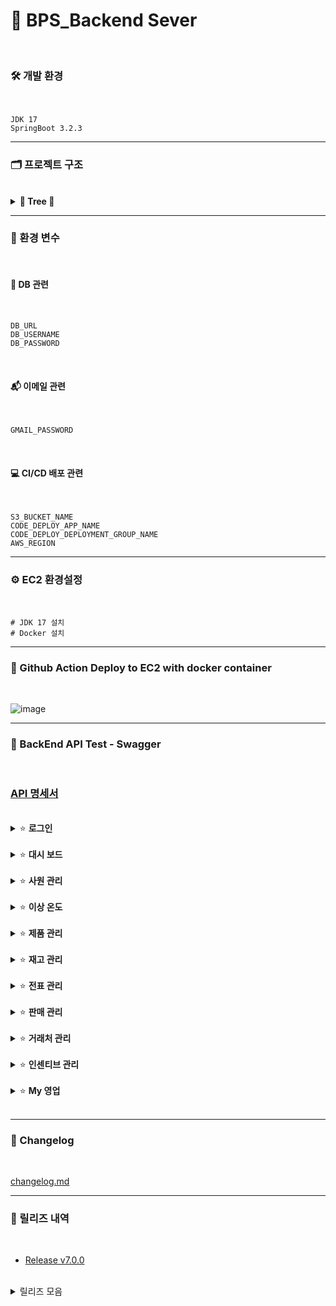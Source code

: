 # 📠 BPS_Backend Sever
<br/>

### 🛠 개발 환경

<br/>

```
JDK 17
SpringBoot 3.2.3
```
___
### 🗂 프로젝트 구조
<br/>

<details>
<summary>  <b>🌳 Tree 🌳</b>  </summary>
<div markdown="1">

```bash
📦 BPS
├──🖱 BpsApplication.java
├──📂 config                  # 쿠키, 스웨거, 웹 설정 파일
├──📂 mexception              # 예외 처리 관련 클래스
├──📂 mproduct                # 제품, 인센티브, 재고, 전표 디렉토리
│   ├──📁 controller
│   ├──📁 dto
│   ├──📁 entity
│   ├──📁 repository
│   └──📁 service
├──📂 msales                  # 거래처, 상품 판매 디렉토리
│   ├──📁 controller
│   ├──📁 dto
│   ├──📁 entity
│   ├──📁 repository
│   └──📁 service
└──📂 msystem                 # 로그인, 사원, 권한, 알림 디렉토리 
    ├──📁 controller
    ├──📁 dto
    ├──📁 entity
    ├──📁 repository
    └──📁 service

```

</div>
</details>

___
### 🔑 환경 변수
<br/>

#### 💾 DB 관련
<br/>

```
DB_URL
DB_USERNAME
DB_PASSWORD
```
<br/>

#### 📬 이메일 관련
<br/>

```
GMAIL_PASSWORD
```
<br/>

#### 💻 CI/CD 배포 관련
<br/>

```
S3_BUCKET_NAME
CODE_DEPLOY_APP_NAME
CODE_DEPLOY_DEPLOYMENT_GROUP_NAME
AWS_REGION
```



___
### ⚙ EC2 환경설정
<br/>

```
# JDK 17 설치
# Docker 설치
```

___
### 🚩 Github Action Deploy to EC2 with docker container
<br/>

![image](https://github.com/Team5-be01-Final-Project/Backend/assets/149128094/87449c61-ba35-4a9f-97c3-045037c73733)

___
### 📝 BackEnd API Test - Swagger
<br/>

### [API 명세서](https://github.com/Team5-be01-Final-Project/.github/blob/main/Datas/API%20%EB%AA%85%EC%84%B8%EC%84%9C.pdf)

<br/>

<details>
<summary> ⭐ <b>로그인</b> </summary>
<div markdown="1">

### 로그인 / 로그아웃
<br/>

- DB에 저장되어있는 사번과 비밀번호로 로그인한다.
- 퇴사자는 로그인할 수 없다.
![image](https://github.com/Team5-be01-Final-Project/Backend/assets/149128094/0db5e0ec-e2c8-4393-9252-da1f002967d8)
<br/>

- 로그인에 성공한 사람만 로그아웃을 할 수 있다.
![image](https://github.com/Team5-be01-Final-Project/Backend/assets/149128094/6fa3f60c-a615-450f-b520-98105cb2b539)

</div>
</details>
<br/>

<details>
<summary> ⭐ <b>대시 보드</b> </summary>
<div markdown="1">

### 온도 조회
<br/>

- 창고의 온도를 대시보드에서 확인할 수 있다.
- 각 차량 별로 온도를 그래프를 통해 대시보드에서 확인할 수 있다.
![image](https://github.com/Team5-be01-Final-Project/Backend/assets/149128094/7f1b9797-821d-4003-bff4-ba90d91ed9e9)
<br/>

### 월별 매출 조회
<br/>

- 월별로 총매출 합계와 순이익을 조회할 수 있다.
![image](https://github.com/Team5-be01-Final-Project/Backend/assets/149128094/96ea7cae-ce12-4d38-b235-d3f4ff27dc92)

</div>
</details>
<br/>

<details>
<summary> ⭐ <b>사원 관리</b>  </summary>
<div markdown="1">

### 사원 조회
<br/>

- 대표와 팀장은 전직원 조회가 가능하지만 팀원은 조회할 수 없다.
![image](https://github.com/Team5-be01-Final-Project/Backend/assets/149128094/48814216-ad9f-4e47-9384-5536f5e125db)
<br/>

- 대표 권한자만 권한을 수정할 수 있다.
![image](https://github.com/Team5-be01-Final-Project/Backend/assets/149128094/3ee2ae8e-0aaf-4e1f-a0d7-0c07ba44ec3b)
<br/>

- 대표 권한자만 알림 수신 여부를 수정할 수 있다.
![image](https://github.com/Team5-be01-Final-Project/Backend/assets/149128094/a886bed5-5e46-431c-8047-58df8ccac359)


</div>
</details>
<br/>

<details>
<summary> ⭐ <b>이상 온도</b>  </summary>
<div markdown="1">

### 이상 온도 알림
- 온도가 특정 범위(냉장(2∼8℃))를 벗어나면 관리자(알림대상자) 이메일로 알림을 전송한다.
- 관리자(알림대상자)는 알림 로그 목록을 조회할 수 있다.
![image](https://github.com/Team5-be01-Final-Project/Backend/assets/149128094/ae0cd521-2fc9-4c6a-937c-1e8baec25891)

</div>
</details>
<br/>

<details>
<summary> ⭐ <b>제품 관리</b>  </summary>
<div markdown="1">

### 제품 조회
- 제품 목록 조회 시 대표, 팀장의 경우 모두 조회할 수 있지만 사원은 단가를 조회할 수 없다.
![image](https://github.com/Team5-be01-Final-Project/Backend/assets/149128094/1dcd57eb-c022-42dc-8be6-ecbbbd105e7d)
<br/>

- 특정 거래처에 대한 제품을 검색하여 조회할 수 있다.
![image](https://github.com/Team5-be01-Final-Project/Backend/assets/149128094/4dcc8f6a-5230-4e2b-bc35-c9bd4bbccab0)
<br/>

### 제품 등록, 수정, 삭제
- 거래처별 판매 목록에 등록은 대표와 팀장만 가능하다.
![image](https://github.com/Team5-be01-Final-Project/Backend/assets/149128094/145fd939-6ecd-4d92-9a0a-1da1e8f93a67)
<br/>

- 거래처에 중복된 조건의 제품은 등록이 불가능하다.
![image](https://github.com/Team5-be01-Final-Project/Backend/assets/149128094/629d763f-72ea-4a9d-bf50-b53cc44634f6)
<br/>

- 대표와 팀장은 수정, 삭제가 가능하지만 사원은 불가능하다.
![image](https://github.com/Team5-be01-Final-Project/Backend/assets/149128094/c9eed2eb-72dd-4f1e-9d2a-ceda10d004e7)
![image](https://github.com/Team5-be01-Final-Project/Backend/assets/149128094/8a2e6a6c-9ee1-4b4f-8e3c-95fbb79fdc07)

</div>
</details>
<br/>

<details>
<summary> ⭐ <b>재고 관리</b>  </summary>
<div markdown="1">

### 재고 조회
- 재고 조회는 현재 남아있는 재고를 조회하며 전 직원이 조회할 수 있다.
![image](https://github.com/Team5-be01-Final-Project/Backend/assets/149128094/74c35082-121f-4a84-a4b5-35fa806af50c)
<br/>

- 재고를 등록하기 위해서 특정 제품을 검색할 수 있다.
![image](https://github.com/Team5-be01-Final-Project/Backend/assets/149128094/3d5fbeb7-236b-48a0-93ab-b53fa4b3a6fe)
<br/>

- 재고 등록은 대표와 팀장만 가능하다. 
![image](https://github.com/Team5-be01-Final-Project/Backend/assets/149128094/059c9385-0ff6-4567-ac58-405a3f89fb44)

</div>
</details>
<br/>

<details>
<summary> ⭐ <b>전표 관리</b>  </summary>
<div markdown="1">

### 전표 조회
- 전표의 상태는 승인대기, 승인완료, 반려가 있다.
- 모든 전표 목록은 전 직원이 조회할 수 있다.
![image](https://github.com/Team5-be01-Final-Project/Backend/assets/149128094/35e40c03-7a36-4bb5-a1e9-9283b605288d)
<br/>

- 해당 전표 조회는 전표를 생성한 팀만 조회가 가능하다.
![image](https://github.com/Team5-be01-Final-Project/Backend/assets/149128094/94b8eeda-56c9-4b68-818d-ce10ae28395a)
<br/>

### 전표 등록
- 전표 등록은 사원만 가능하다.
- 일자별로 출고 전표를 등록 할 수 있다.
![image](https://github.com/Team5-be01-Final-Project/Backend/assets/149128094/36bc001a-7cc1-4a26-8bcb-595453d9c1b2)
<br/>

- 전표를 등록하면 승인 대기 상태가 된다.
![image](https://github.com/Team5-be01-Final-Project/Backend/assets/149128094/3f39b35a-2811-47ba-a047-941680fa0dbc)
<br/>

- 등록된 전표의 목록들은 전 사원이 조회가 가능하다.
![image](https://github.com/Team5-be01-Final-Project/Backend/assets/149128094/2ef69efb-d980-4135-9e63-34d897891986)
![image](https://github.com/Team5-be01-Final-Project/Backend/assets/149128094/be625d84-d74a-4615-81fb-32c7a473ed09)
<br/>

- 전표 등록 시 재고는 차감이 된다.
![image](https://github.com/Team5-be01-Final-Project/Backend/assets/149128094/4badcf81-0ecd-4574-89cd-e24ded276dff)
<br/>

### 전표 승인 및 반려
- 대표, 팀장만 전표 승인 및 반려 권한이 있으며 대기 상태의 출고전표를 승인 및 반려 할 수 있다.
- 반려 시 전표 등록에 차감되었던 물품 수량은 재고로 재등록 된다.
![image](https://github.com/Team5-be01-Final-Project/Backend/assets/149128094/33000999-6860-4299-81a5-5cfddf36b0d1)
![image](https://github.com/Team5-be01-Final-Project/Backend/assets/149128094/43745ad3-9e00-4aef-bff2-c8d1f8eb44ce)
<br/>

</div>
</details>
<br/>

<details>
<summary> ⭐ <b>판매 관리</b>  </summary>
<div markdown="1">

### 매출 
- 제품별로 판매 현황을 테이블로 조회할 수 있다.
- 사원은 제품명, 판매가, 수량, 매출액 만 확인할 수 있다.
![image](https://github.com/Team5-be01-Final-Project/Backend/assets/149128094/ddde96ec-8f55-4496-918a-959e24de3f83)
<br/>

- 거래처별로 판매 현황을 테이블로 조회할 수 있다.
- 사원은 제품명, 판매가, 수량, 매출액 만 확인할 수 있다.
![image](https://github.com/Team5-be01-Final-Project/Backend/assets/149128094/7d692f57-8238-4cbb-9a1d-61ef13442b81)

</div>
</details>
<br/>

<details>
<summary> ⭐ <b>거래처 관리</b>  </summary>
<div markdown="1">

### 거래처 조회
- 매출 거래처 목록을 조회 할 수 있다.
![image](https://github.com/Team5-be01-Final-Project/Backend/assets/149128094/57a769ba-c1ad-4baf-8a36-795382018e8a)
<br/>

### 거래처 등록 및 수정
- 대표, 팀장만 매출 거래처 등록, 수정과 삭제 권한이 있으며 사원은 등록, 수정 삭제 기능을 이용할 수 없다.
![image](https://github.com/Team5-be01-Final-Project/Backend/assets/149128094/49afb06d-2284-4ce0-a991-e8f566243081)
![image](https://github.com/Team5-be01-Final-Project/Backend/assets/149128094/e84ac17e-9b70-4c2a-8c28-fff4eb881c91)
![image](https://github.com/Team5-be01-Final-Project/Backend/assets/149128094/32b257c7-aac8-454f-988f-d29f97e2202f)
![image](https://github.com/Team5-be01-Final-Project/Backend/assets/149128094/4c985664-5f68-41a0-af6a-af1c7a349795)
<br/>

</div>
</details>
<br/>

<details>
<summary> ⭐ <b>인센티브 관리</b>  </summary>
<div markdown="1">

### 인센티브 현황
- 대표는 전 직원에 대한 인센티브 조회가 가능하다.
- 팀장인 본인 팀원에 대한 인센티브 조회가 가능하다.
- 사원은 이 메뉴를 이용할 수 없다.
![image](https://github.com/Team5-be01-Final-Project/Backend/assets/149128094/0bc1dcd8-459b-40ef-b2c3-73c704f61b55)
<br/>

</div>
</details>
<br/>

<details>
<summary> ⭐ <b>My 영업</b>  </summary>
<div markdown="1">

### 내 정보 조회
- 사원은 자신의 정보를 조회할 수 있다.
![image](https://github.com/Team5-be01-Final-Project/Backend/assets/149128094/4c7bac00-a6f2-4d5f-bdf9-aedfaecbf222)
<br/>

### 내 거래처 조회
- 사원은 자신의 담당 병원에 대한 이름, 담당자, 담당자 전화번호를 조회할 수 있다.
![image](https://github.com/Team5-be01-Final-Project/Backend/assets/149128094/a66733b1-b0d9-4353-8844-ee537b5bfd4f)
<br/>

### 내 매출 현황
- 사원은 자신의 최근 3개월 거래처 당 매출현황을 볼 수 있다.
![image](https://github.com/Team5-be01-Final-Project/Backend/assets/149128094/bf5b60b5-82d1-4e01-b8ad-a33d6791b674)
<br/>

### 내 인센티브
- 사원은 자신의 현재매출 대비 인센티브를 확인할 수 있다.
![image](https://github.com/Team5-be01-Final-Project/Backend/assets/149128094/2758101a-d4a0-4755-bf13-189c57667890)
<br/>

- 추가 매출을 기입하여 예상 인센티브를 확인할 수 있다.
- 시뮬레이션 기능이기 때문에 데이터를 변환하지 않는다.
![image](https://github.com/Team5-be01-Final-Project/Backend/assets/149128094/71abc8c5-557b-40f7-b9df-02ea694a646b)

</div>
</details>
<br/>



___
### 📝 Changelog 
<br/>

[changelog.md](https://github.com/Team5-be01-Final-Project/Backend/blob/dev/changelog.md)

___
### 🧾 릴리즈 내역
<br/>

- [Release v7.0.0](https://github.com/Team5-be01-Final-Project/Backend/releases/tag/v7.0.0)
<br/>

<details>
<summary>  릴리즈 모음  </summary>
<div markdown="1">

- [Release v6.0.0](https://github.com/Team5-be01-Final-Project/Backend/releases/tag/v6.0.0)  
- [Release v5.0.0](https://github.com/Team5-be01-Final-Project/Backend/releases/tag/v5.0.0)
- [Release v4.0.0](https://github.com/Team5-be01-Final-Project/Backend/releases/tag/v4.0.0)
- [Release v3.0.0](https://github.com/Team5-be01-Final-Project/Backend/releases/tag/v3.0.0)
- [Release v2.0.0](https://github.com/Team5-be01-Final-Project/Backend/releases/tag/v2.0.0)
- [Release v1.0.0](https://github.com/Team5-be01-Final-Project/Backend/releases/tag/v1.0.0)

</div>
</details>
